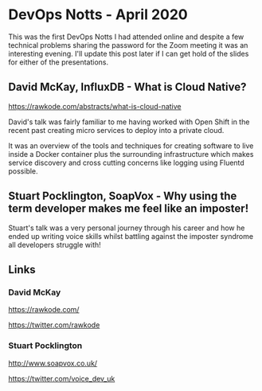 # DevOps Notts - April 2020

This was the first DevOps Notts I had attended online and despite a few technical problems sharing the password for the Zoom meeting it was an interesting evening. I'll update this post later if I can get hold of the slides for either of the presentations.

## David McKay, InfluxDB - What is Cloud Native?

<https://rawkode.com/abstracts/what-is-cloud-native>

David's talk was fairly familiar to me having worked with Open Shift in the recent past creating micro services to deploy into a private cloud.

It was an overview of the tools and techniques for creating software to live inside a Docker container plus the surrounding infrastructure which makes service discovery and cross cutting concerns like logging using Fluentd possible.

## Stuart Pocklington, SoapVox - Why using the term developer makes me feel like an imposter!

Stuart's talk was a very personal journey through his career and how he ended up writing voice skills whilst battling against the imposter syndrome all developers struggle with!

## Links

### David McKay

<https://rawkode.com/>

<https://twitter.com/rawkode>

### Stuart Pocklington

<http://www.soapvox.co.uk/>

<https://twitter.com/voice_dev_uk>